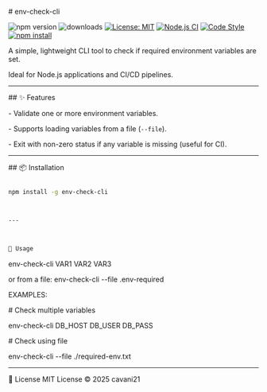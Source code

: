 \# env-check-cli

![npm version](https://img.shields.io/npm/v/env-check-cli)
![downloads](https://img.shields.io/npm/dw/env-check-cli)
[![License: MIT](https://img.shields.io/badge/License-MIT-yellow.svg)](https://opensource.org/licenses/MIT) 
[![Node.js CI](https://github.com/thegreatbey/env-check-cli/actions/workflows/node-ci.yml/badge.svg)](https://github.com/thegreatbey/env-check-cli/actions)
[![Code Style](https://img.shields.io/badge/code%20style-standard-brightgreen.svg)](https://standardjs.com/)
[![npm install](https://img.shields.io/badge/npm%20install--g%20env-check-cli-blue.svg)](https://www.npmjs.com/package/env-check-cli)

A simple, lightweight CLI tool to check if required environment variables are set.  

Ideal for Node.js applications and CI/CD pipelines.



---



\## ✨ Features

\- Validate one or more environment variables.

\- Supports loading variables from a file (`--file`).

\- Exit with non-zero status if any variable is missing (useful for CI).



---



\## 📦 Installation

```bash

npm install -g env-check-cli



---



🚀 Usage

```

env-check-cli VAR1 VAR2 VAR3





or from a file:
env-check-cli --file .env-required



EXAMPLES:

\# Check multiple variables

env-check-cli DB\_HOST DB\_USER DB\_PASS



\# Check using file

env-check-cli --file ./required-env.txt





---


📜 License
MIT License © 2025 cavani21

